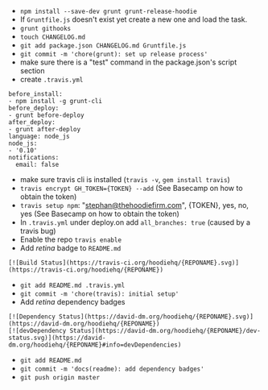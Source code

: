 - `npm install --save-dev grunt grunt-release-hoodie`
- If `Gruntfile.js` doesn't exist yet create a new one and load the task.
- `grunt githooks`
- `touch CHANGELOG.md`
- `git add package.json CHANGELOG.md Gruntfile.js`
- `git commit -m 'chore(grunt): set up release process'`
- make sure there is a "test" command in the package.json's script section
- create `.travis.yml`

```
before_install:
- npm install -g grunt-cli
before_deploy:
- grunt before-deploy
after_deploy:
- grunt after-deploy
language: node_js
node_js:
- '0.10'
notifications:
  email: false
```

- make sure travis cli is installed (`travis -v`, `gem install travis`)
- `travis encrypt GH_TOKEN={TOKEN} --add` (See Basecamp on how to obtain the token)
- `travis setup npm`: "stephan@thehoodiefirm.com", {TOKEN}, yes, no, yes (See Basecamp on how to obtain the token)
- In `.travis.yml` under deploy.on add `all_branches: true` (caused by a travis bug)
- Enable the repo `travis enable`
- Add *retina* badge to `README.md` 

```
[![Build Status](https://travis-ci.org/hoodiehq/{REPONAME}.svg)](https://travis-ci.org/hoodiehq/{REPONAME})
```

- `git add README.md .travis.yml`
- `git commit -m 'chore(travis): initial setup'`
- Add *retina* dependency badges 

```
[![Dependency Status](https://david-dm.org/hoodiehq/{REPONAME}.svg)](https://david-dm.org/hoodiehq/{REPONAME})
[![devDependency Status](https://david-dm.org/hoodiehq/{REPONAME}/dev-status.svg)](https://david-dm.org/hoodiehq/{REPONAME}#info=devDependencies)
```

- `git add README.md`
- `git commit -m 'docs(readme): add dependency badges'`
- `git push origin master`
